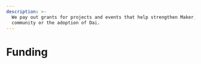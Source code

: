 ```yaml
---
description: >-
  We pay out grants for projects and events that help strengthen Maker, the
  community or the adoption of Dai.
---
```


# Funding


